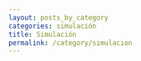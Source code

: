 ```yaml
---
layout: posts_by_category
categories: simulación
title: Simulación
permalink: /category/simulacion
---
```


